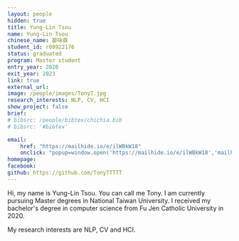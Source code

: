 ```yaml
---
layout: people
hidden: true
title: Yung-Lin Tsou
name: Yung-Lin Tsou
chinese_name: 鄒咏霖
student_id: r09922176
status: graduated
program: Master student
entry_year: 2020
exit_year: 2023
link: true
external_url:
image: /people/images/TonyT.jpg
research_interests: NLP, CV, HCI
show_project: false
brief:
# bibsrc: /people/bibtex/chichia.bib
# bibsrc: '#bibtex'

email:
    href: "https://mailhide.io/e/ilWBkW18"
    onclick: "popup=window.open('https://mailhide.io/e/ilWBkW18','mailhidepopup','width=580,height=635'); return false;"
homepage:
facebook:
github: https://github.com/TonyTTTTT
---
```



Hi, my name is Yung-Lin Tsou. You can call me Tony. I am currently pursuing Master degrees in National Taiwan University. I received my bachelor's degree in computer science from Fu Jen Catholic University in 2020.

My research interests are NLP, CV and HCI.


